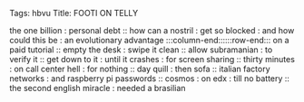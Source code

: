 Tags: hbvu
Title: FOOTI ON TELLY
  
the one billion : personal debt :: how can a nostril : get so blocked : and how could this be : an evolutionary advantage :::column-end::::::row-end::: on a paid tutorial :: empty the desk : swipe it clean :: allow subramanian : to verify it :: get down to it : until it crashes : for screen sharing :: thirty minutes : on call center hell : for nothing :: day quill : then sofa :: italian factory networks : and raspberry pi passwords :: cosmos : on edx : till no battery :: the second english miracle : needed a brasilian
